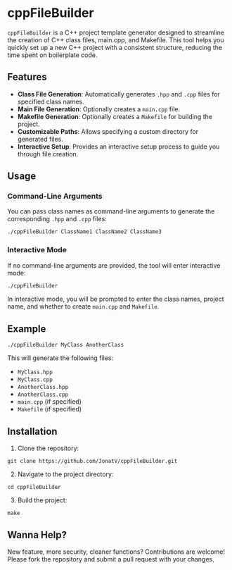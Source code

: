 # cppFileBuilder
`cppFileBuilder` is a C++ project template generator designed to streamline the creation of C++ class files, main.cpp, and Makefile. This tool helps you quickly set up a new C++ project with a consistent structure, reducing the time spent on boilerplate code.

## Features

- **Class File Generation**: Automatically generates `.hpp` and `.cpp` files for specified class names.
- **Main File Generation**: Optionally creates a `main.cpp` file.
- **Makefile Generation**: Optionally creates a `Makefile` for building the project.
- **Customizable Paths**: Allows specifying a custom directory for generated files.
- **Interactive Setup**: Provides an interactive setup process to guide you through file creation.
## Usage
### Command-Line Arguments
You can pass class names as command-line arguments to generate the corresponding `.hpp` and `.cpp` files:
```bash
./cppFileBuilder ClassName1 ClassName2 ClassName3
```

### Interactive Mode
If no command-line arguments are provided, the tool will enter interactive mode:
```bash
./cppFileBuilder
```
In interactive mode, you will be prompted to enter the class names, project name, and whether to create `main.cpp` and `Makefile`.

## Example
```shell
./cppFileBuilder MyClass AnotherClass
```
This will generate the following files:

- `MyClass.hpp`
- `MyClass.cpp`
- `AnotherClass.hpp`
- `AnotherClass.cpp`
- `main.cpp` (if specified)
- `Makefile` (if specified)

## Installation
1. Clone the repository:
```shell
git clone https://github.com/JonatV/cppFileBuilder.git
```
2. Navigate to the project directory:
```shell
cd cppFileBuilder
```
3. Build the project:
```shell
make
```
## Wanna Help?
New feature, more security, cleaner functions?
Contributions are welcome! Please fork the repository and submit a pull request with your changes.
